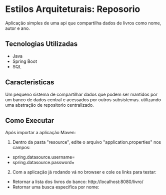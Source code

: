 # Estilos Arquiteturais: Reposorio

Aplicação simples de uma api que compartilha dados de livros como nome, autor e ano.

## Tecnologias Utilizadas
- Java
- Spring Boot
- SQL

## Caracteristicas
Um pequeno sistema de compartilhar dados que podem ser mantidos por um banco de dados central e acessados por outros subsistemas.
utilizando uma abstração de repositorio centralizado.

## Como Executar
Após importar a aplicação Maven:
1. Dentro da pasta "resource", edite o arquivo "application.properties" nos campos:
- spring.datasource.username=<seu nome de usuario do banco de dados>
- spring.datasource.password=<sua senha do banco caso tenha>

2. Com a aplicação já rodando vá no browser e cole os links para testar:
- Retornar a lista dos livros do banco: http://localhost:8080/livro/
- Retornar uma busca especifica por nome: 
